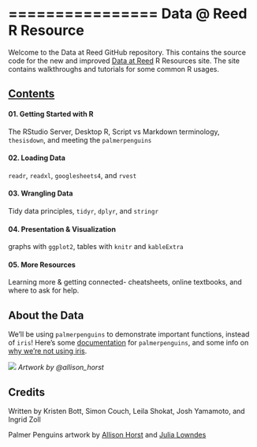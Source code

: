 
================
Data @ Reed R Resource
=======

Welcome to the Data at Reed GitHub repository. This contains the source code for the new and improved [Data at Reed](https://www.reed.edu/data-at-reed/resources/R/index.html) R Resources site. The site contains walkthroughs and tutorials for some common R usages.


## [Contents](https://www.reed.edu/data-at-reed/resources/R/index.html)

#### 01\. Getting Started with R

The RStudio Server, Desktop R, Script vs Markdown terminology,
`thesisdown`, and meeting the `palmerpenguins`

#### 02\. Loading Data

`readr`, `readxl`, `googlesheets4`, and `rvest`

#### 03\. Wrangling Data

Tidy data principles, `tidyr`, `dplyr`, and `stringr`

#### 04\. Presentation & Visualization

graphs with `ggplot2`, tables with `knitr` and `kableExtra`

#### 05\. More Resources

Learning more & getting connected- cheatsheets, online textbooks, and
where to ask for help.

## About the Data

We’ll be using `palmerpenguins` to demonstrate important functions,
instead of `iris`\! Here’s some
[documentation](https://allisonhorst.github.io/palmerpenguins/articles/intro.html)
for `palmerpenguins`, and some info on [why we’re not using
iris](https://www.meganstodel.com/posts/no-to-iris/).

![](https://github.com/allisonhorst/palmerpenguins/raw/master/man/figures/lter_penguins.png)<!-- -->
*Artwork by @allison\_horst*

## Credits

Written by Kristen Bott, Simon Couch, Leila Shokat, Josh Yamamoto, and
Ingrid Zoll

Palmer Penguins artwork by [Allison
Horst](https://twitter.com/allison_horst) and [Julia
Lowndes](https://twitter.com/juliesquid)
